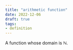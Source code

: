 ```yaml
---
title: "arithmetic function"
date: 2022-12-06
draft: true
tags:
- definition
---
```


A function whose domain is $\mathbb{N}$.
